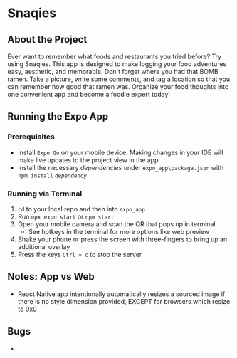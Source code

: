 # Snaqies

## About the Project
Ever want to remember what foods and restaurants you tried before? Try using Snaqies. This app is designed to make logging your food adventures easy, aesthetic, and memorable. Don't forget where you had that BOMB ramen. Take a picture, write some comments, and tag a location so that you can remember how good that ramen was. Organize your food thoughts into one convenient app and become a foodie expert today!

## Running the Expo App
### Prerequisites
- Install `Expo Go` on your mobile device. Making changes in your IDE will make live updates to the project view in the app.
- Install the necessary *dependencies* under `expo_app\package.json` with `npm install` *`dependency`*

### Running via Terminal
1. `cd` to your local repo and then into `expo_app`
2. Run `npx expo start` or `npm start`
3. Open your mobile camera and scan the QR that pops up in terminal.
    - See hotkeys in the terminal for more options like web preview
4. Shake your phone or press the screen with three-fingers to bring up an additional overlay
5. Press the keys `Ctrl + c` to stop the server

## Notes: App vs Web
- React Native app intentionally automatically resizes a sourced image if there is no style dimension provided, EXCEPT for browsers which resize to 0x0

## Bugs
-
